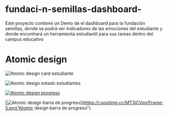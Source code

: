 # fundaci-n-semillas-dashboard-
Este proyecto contiene un Demo de el dashboard  para la fundación semillas, donde se podrá ver indicadores de las emociones del estudiante y donde encontrará un herramienta estudiantil para sus tareas dentro del campus educativo
# Atomic design

![Atomic design card estudiante](https://i.postimg.cc/PJ2pWZDX/Frame-6.png "Atomic design card estudiante")

![Atomic design estado estudiantes](https://i.postimg.cc/zDjgYmcs/Frame-7.png "Atomic design estado estudiantes")

[![Atomic design progreso](https://i.postimg.cc/Zn9y4ngV/Frame-4.png "Atomic design progreso")](http://https://i.postimg.cc/Zn9y4ngV/Frame-4.png "Atomic design progreso")

[![Atomic design barra de progreso](https://i.postimg.cc/MT3jCVsn/Frame-5.png "Atomic design barra de progreso")](https://i.postimg.cc/MT3jCVsn/Frame-5.png"Atomic design barra de progreso")

